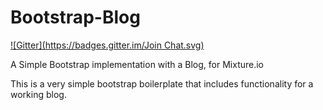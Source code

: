 Bootstrap-Blog
==============
[![Gitter](https://badges.gitter.im/Join Chat.svg)](https://gitter.im/shadeofdawn/Bootstrap-Blog?utm_source=badge&utm_medium=badge&utm_campaign=pr-badge&utm_content=badge)

A Simple Bootstrap implementation with a Blog, for Mixture.io

This is a very simple bootstrap boilerplate that includes functionality for a working blog.
